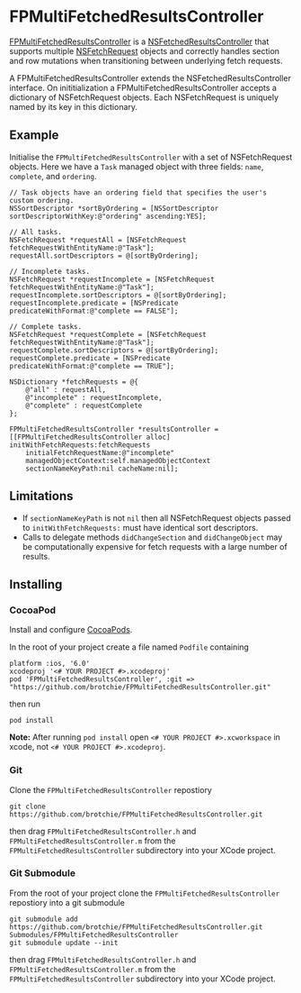 # FPMultiFetchedResultsController

[FPMultiFetchedResultsController](https://github.com/brotchie/FPMultiFetchedResultsController/blob/master/MultiResultsController/FPMultiFetchedResultsController.h) is a [NSFetchedResultsController](http://developer.apple.com/library/ios/#documentation/CoreData/Reference/NSFetchedResultsController_Class/Reference/Reference.html) that supports multiple [NSFetchRequest](https://developer.apple.com/library/mac/#documentation/Cocoa/Reference/CoreDataFramework/Classes/NSFetchRequest_Class/NSFetchRequest.html) objects and correctly handles section and row mutations when transitioning between underlying fetch requests.

A FPMultiFetchedResultsController extends the NSFetchedResultsController interface. On inititialization a FPMultiFetchedResultsController accepts a dictionary of NSFetchRequest objects. Each NSFetchRequest is uniquely named by its key in this dictionary.
## Example
Initialise the `FPMultiFetchedResultsController` with a set of NSFetchRequest objects. Here we have a `Task` managed object with three fields: `name`, `complete`, and `ordering`.

```objc
// Task objects have an ordering field that specifies the user's custom ordering.
NSSortDescriptor *sortByOrdering = [NSSortDescriptor sortDescriptorWithKey:@"ordering" ascending:YES];

// All tasks.
NSFetchRequest *requestAll = [NSFetchRequest fetchRequestWithEntityName:@"Task"];
requestAll.sortDescriptors = @[sortByOrdering];

// Incomplete tasks.
NSFetchRequest *requestIncomplete = [NSFetchRequest fetchRequestWithEntityName:@"Task"];
requestIncomplete.sortDescriptors = @[sortByOrdering];
requestIncomplete.predicate = [NSPredicate predicateWithFormat:@"complete == FALSE"];

// Complete tasks.
NSFetchRequest *requestComplete = [NSFetchRequest fetchRequestWithEntityName:@"Task"];
requestComplete.sortDescriptors = @[sortByOrdering];
requestComplete.predicate = [NSPredicate predicateWithFormat:@"complete == TRUE"];

NSDictionary *fetchRequests = @{
    @"all" : requestAll,
    @"incomplete" : requestIncomplete,
    @"complete" : requestComplete
};

FPMultiFetchedResultsController *resultsController = [[FPMultiFetchedResultsController alloc] initWithFetchRequests:fetchRequests
    initialFetchRequestName:@"incomplete"
    managedObjectContext:self.managedObjectContext
    sectionNameKeyPath:nil cacheName:nil];
```

## Limitations
- If `sectionNameKeyPath` is not `nil` then all NSFetchRequest objects passed to `initWithFetchRequests:` must have identical sort descriptors.
- Calls to delegate methods `didChangeSection` and `didChangeObject` may be computationally expensive for fetch requests with a large number of results.

## Installing
### CocoaPod
Install and configure [CocoaPods](http://cocoapods.org/).

In the root of your project create a file named `Podfile` containing

    platform :ios, '6.0'
    xcodeproj '<# YOUR PROJECT #>.xcodeproj'
    pod 'FPMultiFetchedResultsController', :git => "https://github.com/brotchie/FPMultiFetchedResultsController.git"
    
then run

    pod install
    
**Note:** After running `pod install` open `<# YOUR PROJECT #>.xcworkspace` in xcode, not `<# YOUR PROJECT #>.xcodeproj`.
    
### Git
Clone the `FPMultiFetchedResultsController` repostiory

    git clone https://github.com/brotchie/FPMultiFetchedResultsController.git
    
then drag `FPMultiFetchedResultsController.h` and `FPMultiFetchedResultsController.m` from the `FPMultiFetchedResultsController` subdirectory into your XCode project.

### Git Submodule
From the root of your project clone the `FPMultiFetchedResultsController` repostiory into a git submodule

    git submodule add https://github.com/brotchie/FPMultiFetchedResultsController.git Submodules/FPMultiFetchedResultsController
    git submodule update --init
    
then drag `FPMultiFetchedResultsController.h` and `FPMultiFetchedResultsController.m` from the `FPMultiFetchedResultsController` subdirectory into your XCode project.
